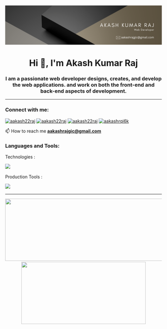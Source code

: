 ![logo](https://github.com/aakash22raj/aakash22raj/blob/main/Black%20Gold%20Minimalist%20Elegant%20Business%20LinkedIn%20Banner.png)

<h1 align="center">Hi 👋, I'm Akash Kumar Raj</h1>
<h3 align="center">I am a passionate web developer designs, creates, and develop the web applications. and work on both the front-end and back-end aspects of development.</h3>
  
---


<h3 align="left">Connect with me:</h3>
<p align="left">
<a href="https://twitter.com/aakash22raj" target="blank"><img align="center" src="https://raw.githubusercontent.com/rahuldkjain/github-profile-readme-generator/master/src/images/icons/Social/twitter.svg" alt="aakash22raj" height="30" width="40" /></a>
<a href="https://linkedin.com/in/aakash22raj" target="blank"><img align="center" src="https://raw.githubusercontent.com/rahuldkjain/github-profile-readme-generator/master/src/images/icons/Social/linked-in-alt.svg" alt="aakash22raj" height="30" width="40" /></a>
<a href="https://instagram.com/aakash22raj" target="blank"><img align="center" src="https://raw.githubusercontent.com/rahuldkjain/github-profile-readme-generator/master/src/images/icons/Social/instagram.svg" alt="aakash22raj" height="30" width="40" /></a>
<a href="https://auth.geeksforgeeks.org/user/aakashrqi6k" target="blank"><img align="center" src="https://raw.githubusercontent.com/rahuldkjain/github-profile-readme-generator/master/src/images/icons/Social/geeks-for-geeks.svg" alt="aakashrqi6k" height="30" width="40" /></a>

  📫 How to reach me **aakashrajgic@gmail.com**
</p>


<h3 align="left">Languages and Tools:</h3>
<p>Technologies :</p>
<p align="">
<img src="https://skillicons.dev/icons?i=c,cpp,python,html,css,tailwind,js,react,nextjs,nodejs,express,mongodb" /> </a> 
</p>
<p>Production Tools :</p>
<p align="">
<img src="https://skillicons.dev/icons?i=git,github,postman,redux,netlify,vercel,figma,npm" /> </a> 
</p>



---




<p align="center">
  <img width="600" height="200" src="https://github-readme-stats.vercel.app/api?username=aakash22raj&show_icons=true&theme=vision-friendly-dark">
  <img width="400" height="200" src="https://github-readme-stats.vercel.app/api/top-langs/?username=aakash22raj&size_weight=0.0005&count_weight=0.3&layout=compact&theme=vision-friendly-dark">
</p>
 


<div id="header" align="center">
  <img src="https://komarev.com/ghpvc/?username=aakash22raj&style=for-the-badge&color=orange" alt=""/>
</div>

